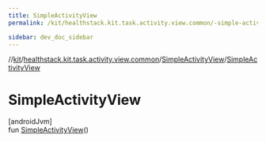 ```yaml
---
title: SimpleActivityView
permalink: /kit/healthstack.kit.task.activity.view.common/-simple-activity-view/-simple-activity-view.html

sidebar: dev_doc_sidebar
---
```

//[kit](../../../index.html)/[healthstack.kit.task.activity.view.common](../index.html)/[SimpleActivityView](index.html)/[SimpleActivityView](-simple-activity-view.html)



# SimpleActivityView



[androidJvm]\
fun [SimpleActivityView](-simple-activity-view.html)()




